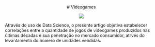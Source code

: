 <p align="center"> # Videogames </p>
<p align="center">
  <img src="/img/github-banner.png" >
</p>
Através do uso de Data Science, o presente artigo objetiva  estabelecer correlações entre a quantidade de jogos de videogames produzidos nas últimas décadas e sua penetração no mercado consumidor, atrvés do levantamento do número de unidades vendidas.
